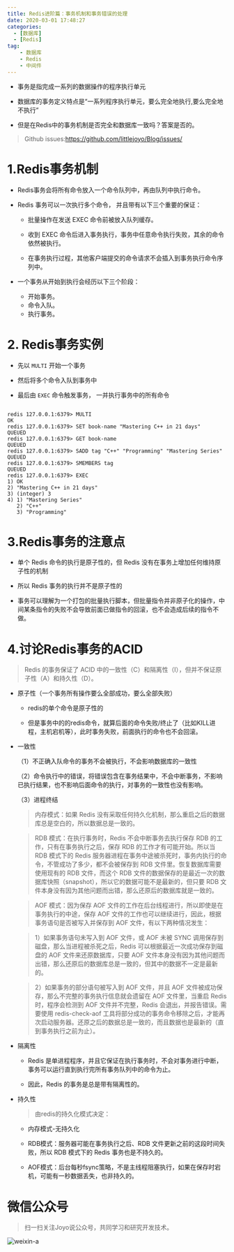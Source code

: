 ```yaml
---
title: Redis进阶篇：事务机制和事务错误的处理
date: 2020-03-01 17:48:27
categories:
  - [数据库]
  - [Redis]
tag:
    - 数据库
    - Redis
    - 中间件
---
```

- 事务是指完成一系列的数据操作的程序执行单元

- 数据库的事务定义特点是“一系列程序执行单元，要么完全地执行,要么完全地不执行”

- 但是在Redis中的事务机制是否完全和数据库一致吗？答案是否的。

<!-- more -->

> Github issues:https://github.com/littlejoyo/Blog/issues/


# 1.Redis事务机制

- Redis事务会将所有命令放入一个命令队列中，再由队列中执行命令。

- Redis 事务可以一次执行多个命令， 并且带有以下三个重要的保证：

    - 批量操作在发送 EXEC 命令前被放入队列缓存。

    - 收到 EXEC 命令后进入事务执行，事务中任意命令执行失败，其余的命令依然被执行。

    - 在事务执行过程，其他客户端提交的命令请求不会插入到事务执行命令序列中。

- 一个事务从开始到执行会经历以下三个阶段：

    - 开始事务。
    - 命令入队。
    - 执行事务。

# 2. Redis事务实例

- 先以 `MULTI` 开始一个事务

- 然后将多个命令入队到事务中

- 最后由 `EXEC` 命令触发事务， 一并执行事务中的所有命令

```redis

redis 127.0.0.1:6379> MULTI
OK
redis 127.0.0.1:6379> SET book-name "Mastering C++ in 21 days"
QUEUED
redis 127.0.0.1:6379> GET book-name
QUEUED
redis 127.0.0.1:6379> SADD tag "C++" "Programming" "Mastering Series"
QUEUED
redis 127.0.0.1:6379> SMEMBERS tag
QUEUED
redis 127.0.0.1:6379> EXEC
1) OK
2) "Mastering C++ in 21 days"
3) (integer) 3
4) 1) "Mastering Series"
   2) "C++"
   3) "Programming"
```

# 3.Redis事务的注意点

- 单个 Redis 命令的执行是原子性的，但 Redis 没有在事务上增加任何维持原子性的机制

- 所以 Redis 事务的执行并不是原子性的

- 事务可以理解为一个打包的批量执行脚本，但批量指令并非原子化的操作，中间某条指令的失败不会导致前面已做指令的回滚，也不会造成后续的指令不做。

# 4.讨论Redis事务的ACID

> Redis 的事务保证了 ACID 中的一致性（C）和隔离性（I），但并不保证原子性（A）和持久性（D）。

- 原子性（一个事务所有操作要么全部成功，要么全部失败）
    
    - redis的单个命令是原子性的
    
    - 但是事务中的的redis命令，就算后面的命令失败/终止了（比如KILL进程，主机宕机等），此时事务失败，前面执行的命令也不会回滚。 

- 一致性

    （1）不正确入队命令的事务不会被执行，不会影响数据库的一致性

    （2）命令执行中的错误，将错误包含在事务结果中，不会中断事务，不影响已执行结果，也不影响后面命令的执行，对事务的一致性也没有影响。

    （3）进程终结

    > 内存模式：如果 Redis 没有采取任何持久化机制，那么重启之后的数据库总是空白的，所以数据总是一致的。
    
    > RDB 模式：在执行事务时，Redis 不会中断事务去执行保存 RDB 的工作，只有在事务执行之后，保存 RDB 的工作才有可能开始。所以当 RDB 模式下的 Redis 服务器进程在事务中途被杀死时，事务内执行的命令，不管成功了多少，都不会被保存到 RDB 文件里。恢复数据库需要使用现有的 RDB 文件，而这个 RDB 文件的数据保存的是最近一次的数据库快照（snapshot），所以它的数据可能不是最新的，但只要 RDB 文件本身没有因为其他问题而出错，那么还原后的数据库就是一致的。

    > AOF 模式：因为保存 AOF 文件的工作在后台线程进行，所以即使是在事务执行的中途，保存 AOF 文件的工作也可以继续进行，因此，根据事务语句是否被写入并保存到 AOF 文件，有以下两种情况发生：
    
    > 1）如果事务语句未写入到 AOF 文件，或 AOF 未被 SYNC 调用保存到磁盘，那么当进程被杀死之后，Redis 可以根据最近一次成功保存到磁盘的 AOF 文件来还原数据库，只要 AOF 文件本身没有因为其他问题而出错，那么还原后的数据库总是一致的，但其中的数据不一定是最新的。
    
    > 2）如果事务的部分语句被写入到 AOF 文件，并且 AOF 文件被成功保存，那么不完整的事务执行信息就会遗留在 AOF 文件里，当重启 Redis 时，程序会检测到 AOF 文件并不完整，Redis 会退出，并报告错误。需要使用 redis-check-aof 工具将部分成功的事务命令移除之后，才能再次启动服务器。还原之后的数据总是一致的，而且数据也是最新的（直到事务执行之前为止）。

- 隔离性

    - Redis 是单进程程序，并且它保证在执行事务时，不会对事务进行中断，事务可以运行直到执行完所有事务队列中的命令为止。
    
    - 因此，Redis 的事务是总是带有隔离性的。

- 持久性

    > 由redis的持久化模式决定：

    - 内存模式-无持久化

    - RDB模式：服务器可能在事务执行之后、RDB 文件更新之前的这段时间失败，所以 RDB 模式下的 Redis 事务也是不持久的。

    - AOF模式：后台每秒fsync策略，不是主线程阻塞执行，如果在保存时宕机，可能有一秒数据丢失，也非持久的。

# 微信公众号

> 扫一扫关注Joyo说公众号，共同学习和研究开发技术。

![weixin-a](https://i.loli.net/2020/01/11/HQT8NMsmDhIkXZv.png)


        

